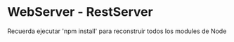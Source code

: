 # WebServer - RestServer

Recuerda ejecutar 'npm install' para reconstruir todos los modules de Node